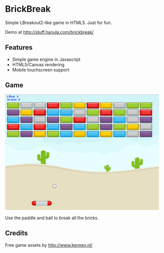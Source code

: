 BrickBreak
==========

Simple LBreakout2-like game in HTML5. Just for fun.

Demo at <http://stuff.hanula.com/brickbreak/>

Features
--------
- Simple game engine in Javascript
- HTML5/Canvas rendering
- Mobile touchscreen support

Game
----
![screenshot](https://raw.githubusercontent.com/hanula/BrickBreak/master/src/assets/screenshot1.png)

Use the paddle and ball to break all the bricks.


Credits
-------

Free game assets by <http://www.kenney.nl/>
